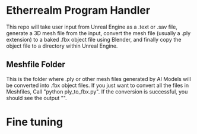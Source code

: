 # Etherrealm Program Handler 
This repo will take user input from Unreal Engine as a .text or .sav file, generate a 3D mesh file from the input, convert the mesh file (usually a .ply extension) to a baked .fbx object file using Blender, and finally copy the object file to a directory within Unreal Engine.

## Meshfile Folder
This is the folder where .ply or other mesh files generated by AI Models will be converted into .fbx object files. If you just want to convert all the files in Meshfiles, Call "python ply_to_fbx.py". If the conversion is successful, you should see the output "". 

# Fine tuning

